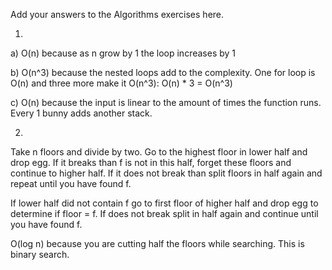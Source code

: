 Add your answers to the Algorithms exercises here.

1.
a) O(n) because as n grow by 1 the loop increases by 1

b) O(n^3) because the nested loops add to the complexity. One for loop is O(n) and three more make it O(n^3): O(n) * 3 = O(n^3)

c) O(n) because the input is linear to the amount of times the function runs. Every 1 bunny adds another stack.

2.
Take n floors and divide by two. Go to the highest floor in lower half and drop egg. If it breaks than f is not in this half, forget these floors and continue to higher half. If it does not break than split floors in half again and repeat until you have found f. 

If lower half did not contain f go to first floor of higher half and drop egg to determine if floor = f. If does not break split in half again and continue until you have found f.

O(log n) because you are cutting half the floors while searching. This is binary search.
